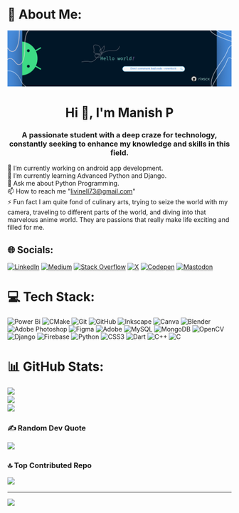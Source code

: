 # 💫 About Me:

![MasterHead](https://github.com/rixscx/rixscx/blob/main/Manish%20P.png)
<h1 align="center">Hi 👋, I'm Manish P</h1>
<h3 align="center">A passionate student with a deep craze for technology, constantly seeking to enhance my knowledge and skills in this field.</h3>

🔭 I’m currently working on android app development.<br>🌱 I’m currently learning Advanced Python and Django.<br>💬 Ask me about Python Programming.<br>📫 How to reach me "livinell73@gmail.com"<br>⚡ Fun fact I am quite fond of culinary arts, trying to seize the world with my camera, traveling to different parts of the world, and diving into that marvelous anime world. They are passions that really make life exciting and filled for me.


## 🌐 Socials:
[![LinkedIn](https://img.shields.io/badge/LinkedIn-%230077B5.svg?logo=linkedin&logoColor=white)](https://linkedin.com/in/rixscx) [![Medium](https://img.shields.io/badge/Medium-12100E?logo=medium&logoColor=white)](https://medium.com/@livinell73) [![Stack Overflow](https://img.shields.io/badge/-Stackoverflow-FE7A16?logo=stack-overflow&logoColor=white)](https://stackoverflow.com/users/27774558) [![X](https://img.shields.io/badge/X-black.svg?logo=X&logoColor=white)](https://x.com/rixscx) [![Codepen](https://img.shields.io/badge/Codepen-000000?style=for-the-badge&logo=codepen&logoColor=white)](https://codepen.io/rixscx) [![Mastodon](https://img.shields.io/badge/-MASTODON-%232B90D9?style=for-the-badge&logo=mastodon&logoColor=white)](https://mastodon.social/@rixscx) 

# 💻 Tech Stack:
![Power Bi](https://img.shields.io/badge/power_bi-F2C811?style=plastic&logo=powerbi&logoColor=black) ![CMake](https://img.shields.io/badge/CMake-%23008FBA.svg?style=plastic&logo=cmake&logoColor=white) ![Git](https://img.shields.io/badge/git-%23F05033.svg?style=plastic&logo=git&logoColor=white) ![GitHub](https://img.shields.io/badge/github-%23121011.svg?style=plastic&logo=github&logoColor=white) ![Inkscape](https://img.shields.io/badge/Inkscape-e0e0e0?style=plastic&logo=inkscape&logoColor=080A13) ![Canva](https://img.shields.io/badge/Canva-%2300C4CC.svg?style=plastic&logo=Canva&logoColor=white) ![Blender](https://img.shields.io/badge/blender-%23F5792A.svg?style=plastic&logo=blender&logoColor=white) ![Adobe Photoshop](https://img.shields.io/badge/adobe%20photoshop-%2331A8FF.svg?style=plastic&logo=adobe%20photoshop&logoColor=white) ![Figma](https://img.shields.io/badge/figma-%23F24E1E.svg?style=plastic&logo=figma&logoColor=white) ![Adobe](https://img.shields.io/badge/adobe-%23FF0000.svg?style=plastic&logo=adobe&logoColor=white) ![MySQL](https://img.shields.io/badge/mysql-4479A1.svg?style=plastic&logo=mysql&logoColor=white) ![MongoDB](https://img.shields.io/badge/MongoDB-%234ea94b.svg?style=plastic&logo=mongodb&logoColor=white) ![OpenCV](https://img.shields.io/badge/opencv-%23white.svg?style=plastic&logo=opencv&logoColor=white) ![Django](https://img.shields.io/badge/django-%23092E20.svg?style=plastic&logo=django&logoColor=white) ![Firebase](https://img.shields.io/badge/firebase-%23039BE5.svg?style=plastic&logo=firebase) ![Python](https://img.shields.io/badge/python-3670A0?style=plastic&logo=python&logoColor=ffdd54) ![CSS3](https://img.shields.io/badge/css3-%231572B6.svg?style=plastic&logo=css3&logoColor=white) ![Dart](https://img.shields.io/badge/dart-%230175C2.svg?style=plastic&logo=dart&logoColor=white) ![C++](https://img.shields.io/badge/c++-%2300599C.svg?style=plastic&logo=c%2B%2B&logoColor=white) ![C](https://img.shields.io/badge/c-%2300599C.svg?style=plastic&logo=c&logoColor=white)
# 📊 GitHub Stats:
![](https://github-readme-stats.vercel.app/api?username=rixscx&theme=shadow_red&hide_border=false&include_all_commits=true&count_private=true)<br/>
![](https://github-readme-streak-stats.herokuapp.com/?user=rixscx&theme=shadow_red&hide_border=false)<br/>
![](https://github-readme-stats.vercel.app/api/top-langs/?username=rixscx&theme=shadow_red&hide_border=false&include_all_commits=true&count_private=true&layout=compact)

### ✍️ Random Dev Quote
![](https://quotes-github-readme.vercel.app/api?type=horizontal&theme=dark)

### 🔝 Top Contributed Repo
![](https://github-contributor-stats.vercel.app/api?username=rixscx&limit=5&theme=shadow_red&combine_all_yearly_contributions=true)

---
[![](https://visitcount.itsvg.in/api?id=rixscx&icon=10&color=13)](https://visitcount.itsvg.in)

<!-- Proudly created with GPRM ( https://gprm.itsvg.in ) -->
